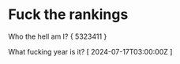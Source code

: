 # Fuck the rankings

Who the hell am I?
{ 5323411 }

What fucking year is it?
[ 2024-07-17T03:00:00Z ]
